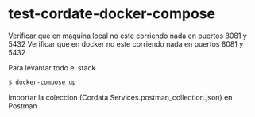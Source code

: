 # test-cordate-docker-compose
Verificar que en maquina local no este corriendo nada en puertos 8081 y 5432
Verificar que en docker no este corriendo nada en puertos 8081 y 5432

Para levantar todo el stack 
```sh
$ docker-compose up
```

Importar la coleccion (Cordata Services.postman_collection.json) en Postman 